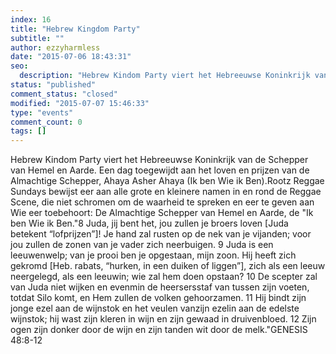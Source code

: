 ```yaml
---
index: 16
title: "Hebrew Kingdom Party"
subtitle: ""
author: ezzyharmless
date: "2015-07-06 18:43:31"
seo:
  description: "Hebrew Kindom Party viert het Hebreeuwse Koninkrijk van de Schepper van Hemel en Aarde. Een dag toegewijdt aan het loven en prijzen van de Almachtige Schepper, Ahaya Asher Ahaya (Ik ben Wie ik Ben). "
status: "published"
comment_status: "closed"
modified: "2015-07-07 15:46:33"
type: "events"
comment_count: 0
tags: []
---
```


Hebrew Kindom Party viert het Hebreeuwse Koninkrijk van de Schepper van Hemel en Aarde. Een dag toegewijdt aan het loven en prijzen van de Almachtige Schepper, Ahaya Asher Ahaya (Ik ben Wie ik Ben).</span></span>Rootz Reggae Sundays bewijst eer aan alle grote en kleinere namen in en rond de Reggae Scene, die niet schromen om de waarheid te spreken en eer te geven aan Wie eer toebehoort: De Almachtige Schepper van Hemel en Aarde, de "Ik ben Wie ik Ben."8 Juda, jij bent het, jou zullen je broers loven [Juda betekent “lofprijzen”]! Je hand zal rusten op de nek van je vijanden; voor jou zullen de zonen van je vader zich neerbuigen. 9 Juda is een leeuwenwelp; van je prooi ben je opgestaan, mijn zoon. Hij heeft zich gekromd [Heb. rabats, “hurken, in een duiken of liggen”], zich als een leeuw neergelegd, als een leeuwin; wie zal hem doen opstaan? 10 De scepter zal van Juda niet wijken en evenmin de heersersstaf van tussen zijn voeten, totdat Silo komt, en Hem zullen de volken gehoorzamen. 11 Hij bindt zijn jonge ezel aan de wijnstok en het veulen vanzijn ezelin aan de edelste wijnstok; hij wast zijn kleren in wijn en zijn gewaad in druivenbloed. 12 Zijn ogen zijn donker door de wijn en zijn tanden wit door de melk."GENESIS 48:8-12